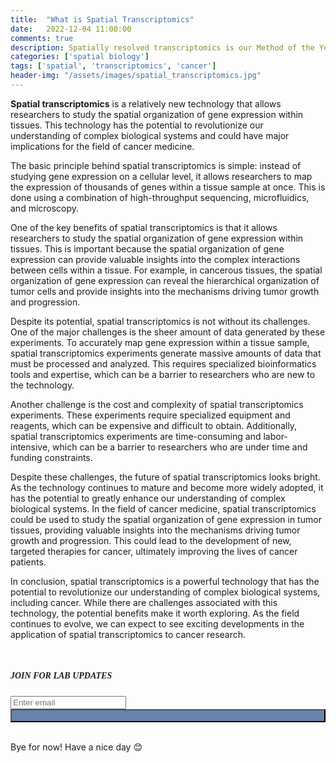 ```yaml
---
title:  "What is Spatial Transcriptomics"
date:   2022-12-04 11:00:00
comments: true
description: Spatially resolved transcriptomics is our Method of the Year 2020.
categories: ['spatial biology']
tags: ['spatial', 'transcriptomics', 'cancer']
header-img: "/assets/images/spatial_transcriptomics.jpg"
---
```


**Spatial transcriptomics** is a relatively new technology that allows researchers to study the spatial organization of gene expression within tissues. This technology has the potential to revolutionize our understanding of complex biological systems and could have major implications for the field of cancer medicine.

The basic principle behind spatial transcriptomics is simple: instead of studying gene expression on a cellular level, it allows researchers to map the expression of thousands of genes within a tissue sample at once. This is done using a combination of high-throughput sequencing, microfluidics, and microscopy.

One of the key benefits of spatial transcriptomics is that it allows researchers to study the spatial organization of gene expression within tissues. This is important because the spatial organization of gene expression can provide valuable insights into the complex interactions between cells within a tissue. For example, in cancerous tissues, the spatial organization of gene expression can reveal the hierarchical organization of tumor cells and provide insights into the mechanisms driving tumor growth and progression.

Despite its potential, spatial transcriptomics is not without its challenges. One of the major challenges is the sheer amount of data generated by these experiments. To accurately map gene expression within a tissue sample, spatial transcriptomics experiments generate massive amounts of data that must be processed and analyzed. This requires specialized bioinformatics tools and expertise, which can be a barrier to researchers who are new to the technology.

Another challenge is the cost and complexity of spatial transcriptomics experiments. These experiments require specialized equipment and reagents, which can be expensive and difficult to obtain. Additionally, spatial transcriptomics experiments are time-consuming and labor-intensive, which can be a barrier to researchers who are under time and funding constraints.

Despite these challenges, the future of spatial transcriptomics looks bright. As the technology continues to mature and become more widely adopted, it has the potential to greatly enhance our understanding of complex biological systems. In the field of cancer medicine, spatial transcriptomics could be used to study the spatial organization of gene expression in tumor tissues, providing valuable insights into the mechanisms driving tumor growth and progression. This could lead to the development of new, targeted therapies for cancer, ultimately improving the lives of cancer patients.

In conclusion, spatial transcriptomics is a powerful technology that has the potential to revolutionize our understanding of complex biological systems, including cancer. While there are challenges associated with this technology, the potential benefits make it worth exploring. As the field continues to evolve, we can expect to see exciting developments in the application of spatial transcriptomics to cancer research.

<br>

<!-- Begin Mailchimp Signup Form -->

<div id="mc_embed_signup">
	<h5 style="font-family : 'Avenir Light' ;">JOIN FOR LAB UPDATES</h5>
		<form action="https://gmail.us21.list-manage.com/subscribe/post?u=693443d46aefc913be227235d&amp;id=285c3aad78&amp;f_id=007ec1e1f0" method="post" id="mc-embedded-subscribe-form" name="mc-embedded-subscribe-form" class="validate" target="_self">
		<div class="input-group">
			<input type="email" value="" name="EMAIL" id="mce-EMAIL" required="required" class="form-control" placeholder="Enter email">
		</div>
	<span><button class="btn btn-default" style="background-color:#6783a9; width: 100%;" type="submit"><i class="fa fa-send"></i>&nbsp;</button></span>
	<div style="position: absolute; left: -5000px;" aria-hidden="true"><input type="text" name="b_693443d46aefc913be227235d_285c3aad78" tabindex="-1" value="">
    </div>
	</form>
</div>

<!--End mc_embed_signup-->
<br>
Bye for now! Have a nice day 😊
